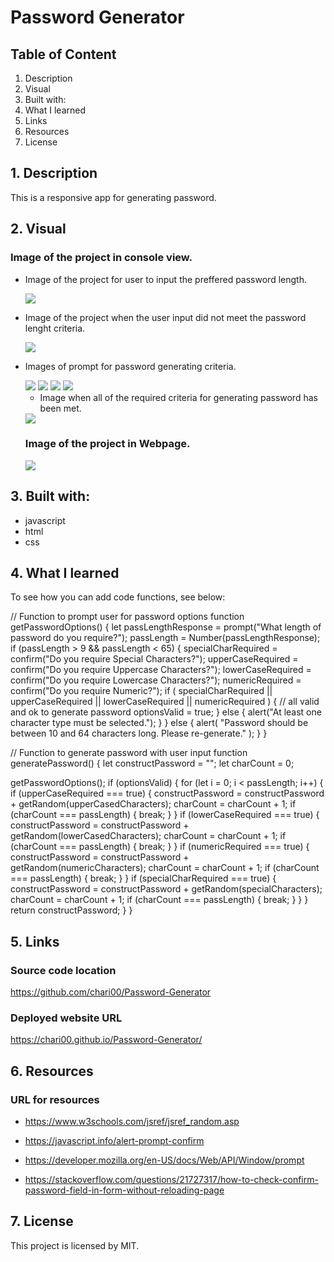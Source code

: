 # Password Generator

## Table of Content

1. Description
2. Visual
3. Built with:
4. What I learned
5. Links
6. Resources
7. License

## 1. Description

This is a responsive app for generating password.

## 2. Visual

### Image of the project in console view.

- Image of the project for user to input the preffered password length.

  <img src="./images/lengthrequired.png">

- Image of the project when the user input did not meet the password lenght criteria.

  <img src="./images/insufficientLength.png">

- Images of prompt for password generating criteria.

  <img src="./images/promptUpperC.png">

  <img src="./images/promptLowerC.png">

  <img src="./images/promptNumeric.png">

  <img src="./images/promptSpecial.png">

  - Image when all of the required criteria for generating password has been met.

  <img src="./images/allPromptAnswered.png">

  ### Image of the project in Webpage.

  <img src="./images/webpage.png">

## 3. Built with:

- javascript
- html
- css

## 4. What I learned

To see how you can add code functions, see below:

// Function to prompt user for password options
  function getPasswordOptions() {
  let passLengthResponse = prompt("What length of password do you require?");
  passLength = Number(passLengthResponse);
  if (passLength > 9 && passLength < 65) {
  specialCharRequired = confirm("Do you require Special Characters?");
  upperCaseRequired = confirm("Do you require Uppercase Characters?");
  lowerCaseRequired = confirm("Do you require Lowercase Characters?");
  numericRequired = confirm("Do you require Numeric?");
  if (
  specialCharRequired ||
  upperCaseRequired ||
  lowerCaseRequired ||
  numericRequired
  ) {
  // all valid and ok to generate password
  optionsValid = true;
  } else {
  alert("At least one character type must be selected.");
  }
  } else {
  alert(
  "Password should be between 10 and 64 characters long. Please re-generate."
  );
  }
  }

// Function to generate password with user input
  function generatePassword() {
  let constructPassword = "";
  let charCount = 0;

  getPasswordOptions();
  if (optionsValid) {
  for (let i = 0; i < passLength; i++) {
  if (upperCaseRequired === true) {
  constructPassword = constructPassword + getRandom(upperCasedCharacters);
  charCount = charCount + 1;
  if (charCount === passLength) {
  break;
  }
  }
  if (lowerCaseRequired === true) {
  constructPassword = constructPassword + getRandom(lowerCasedCharacters);
  charCount = charCount + 1;
  if (charCount === passLength) {
  break;
  }
  }
  if (numericRequired === true) {
  constructPassword = constructPassword + getRandom(numericCharacters);
  charCount = charCount + 1;
  if (charCount === passLength) {
  break;
  }
  }
  if (specialCharRequired === true) {
  constructPassword = constructPassword + getRandom(specialCharacters);
  charCount = charCount + 1;
  if (charCount === passLength) {
  break;
  }
  }
  }
  return constructPassword;
  }
  }

## 5. Links

### Source code location

https://github.com/chari00/Password-Generator

### Deployed website URL

https://chari00.github.io/Password-Generator/

## 6. Resources

### URL for resources

- https://www.w3schools.com/jsref/jsref_random.asp

- https://javascript.info/alert-prompt-confirm

- https://developer.mozilla.org/en-US/docs/Web/API/Window/prompt

- https://stackoverflow.com/questions/21727317/how-to-check-confirm-password-field-in-form-without-reloading-page

## 7. License

This project is licensed by MIT.
